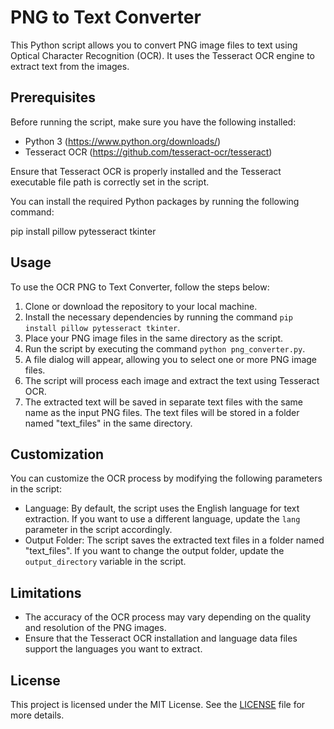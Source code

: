 # PNG to Text Converter

This Python script allows you to convert PNG image files to text using Optical Character Recognition (OCR). It uses the Tesseract OCR engine to extract text from the images.

## Prerequisites

Before running the script, make sure you have the following installed:

- Python 3 (https://www.python.org/downloads/)
- Tesseract OCR (https://github.com/tesseract-ocr/tesseract)

Ensure that Tesseract OCR is properly installed and the Tesseract executable file path is correctly set in the script.

You can install the required Python packages by running the following command:

pip install pillow pytesseract tkinter

## Usage

To use the OCR PNG to Text Converter, follow the steps below:

1. Clone or download the repository to your local machine.
2. Install the necessary dependencies by running the command `pip install pillow pytesseract tkinter`.
3. Place your PNG image files in the same directory as the script.
4. Run the script by executing the command `python png_converter.py`.
5. A file dialog will appear, allowing you to select one or more PNG image files.
6. The script will process each image and extract the text using Tesseract OCR.
7. The extracted text will be saved in separate text files with the same name as the input PNG files. The text files will be stored in a folder named "text_files" in the same directory.

## Customization

You can customize the OCR process by modifying the following parameters in the script:

- Language: By default, the script uses the English language for text extraction. If you want to use a different language, update the `lang` parameter in the script accordingly.
- Output Folder: The script saves the extracted text files in a folder named "text_files". If you want to change the output folder, update the `output_directory` variable in the script.

## Limitations

- The accuracy of the OCR process may vary depending on the quality and resolution of the PNG images.
- Ensure that the Tesseract OCR installation and language data files support the languages you want to extract.

## License

This project is licensed under the MIT License. See the [LICENSE](LICENSE) file for more details.
